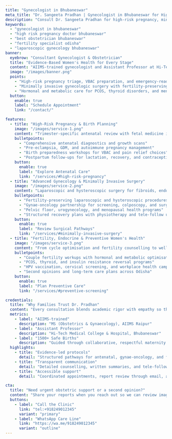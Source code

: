 ```yaml
---
title: "Gynecologist in Bhubaneswar"
meta_title: "Dr. Sangeeta Pradhan | Gynecologist in Bhubaneswar for High-Risk Pregnancy Care"
description: "Consult Dr. Sangeeta Pradhan for high-risk pregnancy, minimally invasive gynecology, fertility support, and preventive women's health in Bhubaneswar."
keywords:
  - "gynecologist in bhubaneswar"
  - "high risk pregnancy doctor bhubaneswar"
  - "best obstetrician bhubaneswar"
  - "fertility specialist odisha"
  - "laparoscopic gynecology bhubaneswar"
banner:
  eyebrow: "Consultant Gynecologist & Obstetrician"
  title: "Evidence-Based Women's Health for Every Stage"
  content: "AIIMS-trained gynecologist and Assistant Professor at Hi-Tech Medical College, Dr. Sangeeta Pradhan offers collaborative care for pregnancy, surgery, fertility, and long-term wellness across Odisha."
  image: "/images/banner.png"
  points:
    - "High-risk pregnancy triage, VBAC preparation, and emergency-ready labour support"
    - "Minimally invasive gynecologic surgery with fertility-preserving protocols"
    - "Hormonal and metabolic care for PCOS, thyroid disorders, and menopause"
  button:
    enable: true
    label: "Schedule Appointment"
    link: "/contact/"

features:
  - title: "High-Risk Pregnancy & Birth Planning"
    image: "/images/service-1.png"
    content: "Trimester-specific antenatal review with fetal medicine inputs, respectful birthing plans, and escalation pathways that keep families informed at every step."
    bulletpoints:
      - "Comprehensive antenatal diagnostics and growth scans"
      - "Pre-eclampsia, GDM, and autoimmune pregnancy management"
      - "Birth preparedness workshops for VBAC and pain relief choices"
      - "Postpartum follow-ups for lactation, recovery, and contraception"
    button:
      enable: true
      label: "Explore Antenatal Care"
      link: "/services/#high-risk-pregnancy"
  - title: "Advanced Gynecology & Minimally Invasive Surgery"
    image: "/images/service-2.png"
    content: "Laparoscopic and hysteroscopic surgery for fibroids, endometriosis, fertility concerns, and gynae-oncology, supported by multidisciplinary teams."
    bulletpoints:
      - "Fertility-preserving laparoscopic and hysteroscopic procedures"
      - "Gynae-oncology partnership for screening, colposcopy, and surgery"
      - "Pelvic floor, urogynecology, and menopausal health programs"
      - "Structured recovery plans with physiotherapy and tele-follow ups"
    button:
      enable: true
      label: "Review Surgical Pathways"
      link: "/services/#minimally-invasive-surgery"
  - title: "Fertility, Endocrine & Preventive Women's Health"
    image: "/images/service-3.png"
    content: "From cycle optimisation and fertility counselling to wellness clinics and HPV vaccination drives, every plan is personalised and data-led."
    bulletpoints:
      - "Couple fertility workups with hormonal and metabolic optimisation"
      - "PCOS, thyroid, and insulin resistance reversal programs"
      - "HPV vaccination, cervical screening, and workplace health camps"
      - "Second opinions and long-term care plans across Odisha"
    button:
      enable: true
      label: "Plan Preventive Care"
      link: "/services/#preventive-screening"

credentials:
  title: "Why Families Trust Dr. Pradhan"
  content: "Every consultation blends academic rigor with empathy so that families leave with clarity, preparedness, and a documented path forward."
  metrics:
    - label: "AIIMS-trained"
      description: "MS (Obstetrics & Gynaecology), AIIMS Raipur"
    - label: "Assistant Professor"
      description: "Hi-Tech Medical College & Hospital, Bhubaneswar"
    - label: "1500+ Safe Births"
      description: "Guided through collaborative, respectful maternity care"
  highlights:
    - title: "Evidence-led protocols"
      detail: "Structured pathways for antenatal, gynae-oncology, and fertility care with multidisciplinary inputs."
    - title: "Transparent communication"
      detail: "Detailed counselling, written summaries, and tele-follow ups maintain continuity with your family doctor."
    - title: "Accessible support"
      detail: "Coordinated appointments, report review through email, and 24/7 escalation for labour and surgical emergencies."

cta:
  title: "Need urgent obstetric support or a second opinion?"
  content: "Share your reports when you reach out so we can review imaging, lab results, and medications before your visit."
  buttons:
    - label: "Call the Clinic"
      link: "tel:+918249012345"
      variant: "primary"
    - label: "WhatsApp Care Line"
      link: "https://wa.me/918249012345"
      variant: "outline"
---
```

